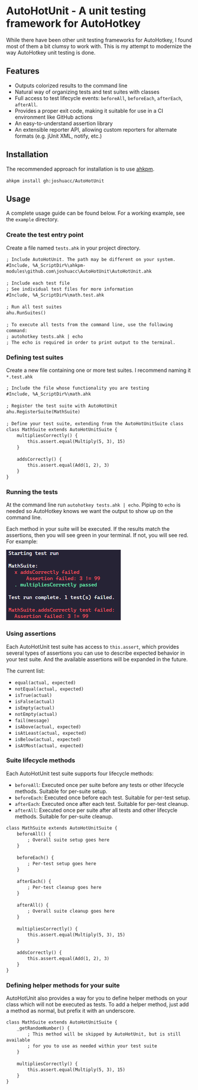 # AutoHotUnit - A unit testing framework for AutoHotkey

While there have been other unit testing frameworks for AutoHotkey, I found most
of them a bit clumsy to work with. This is my attempt to modernize the 
way AutoHotkey unit testing is done.

## Features

- Outputs colorized results to the command line
- Natural way of organizing tests and test suites with classes
- Full access to test lifecycle events: `beforeAll`, `beforeEach`, `afterEach`, `afterAll`.
- Provides a proper exit code, making it suitable for use in a CI environment like GitHub actions
- An easy-to-understand assertion library
- An extensible reporter API, allowing custom reporters for alternate formats (e.g. jUnit XML, notify, etc.)

## Installation

The recommended approach for installation is to use [ahkpm][].

`ahkpm install gh:joshuacc/AutoHotUnit`

## Usage

A complete usage guide can be found below. For a working example, see the
`example` directory.

### Create the test entry point

Create a file named `tests.ahk` in your project directory.

```autohotkey
; Include AutoHotUnit. The path may be different on your system.
#Include, %A_ScriptDir%\ahkpm-modules\github.com\joshuacc\AutoHotUnit\AutoHotUnit.ahk

; Include each test file
; See individual test files for more information
#Include, %A_ScriptDir%\math.test.ahk

; Run all test suites
ahu.RunSuites()

; To execute all tests from the command line, use the following command:
; autohotkey tests.ahk | echo
; The echo is required in order to print output to the terminal.
```


### Defining test suites

Create a new file containing one or more test suites. I recommend naming it 
`*.test.ahk`

```autohotkey
; Include the file whose functionality you are testing
#Include, %A_ScriptDir%\math.ahk

; Register the test suite with AutoHotUnit
ahu.RegisterSuite(MathSuite)

; Define your test suite, extending from the AutoHotUnitSuite class
class MathSuite extends AutoHotUnitSuite {
    multipliesCorrectly() {
        this.assert.equal(Multiply(5, 3), 15)
    }

    addsCorrectly() {
        this.assert.equal(Add(1, 2), 3)
    }
}
```

### Running the tests

At the command line run `autohotkey tests.ahk | echo`. Piping to `echo` is
needed so AutoHotkey knows we want the output to show up on the command line.

Each method in your suite will be executed. If the results match the assertions,
then you will see green in your terminal. If not, you will see red. For example:

![An example of a terminal showing both a failing and passing test](example-output.png)

### Using assertions

Each AutoHotUnit test suite has access to `this.assert`, which provides several
types of assertions you can use to describe expected behavior in your test
suite. And the available assertions will be expanded in the future.

The current list:

- `equal(actual, expected)`
- `notEqual(actual, expected)`
- `isTrue(actual)`
- `isFalse(actual)`
- `isEmpty(actual)`
- `notEmpty(actual)`
- `fail(message)`
- `isAbove(actual, expected)`
- `isAtLeast(actual, expected)`
- `isBelow(actual, expected)`
- `isAtMost(actual, expected)`

### Suite lifecycle methods

Each AutoHotUnit test suite supports four lifecycle methods:

- `beforeAll`: Executed once per suite before any tests or other lifecycle methods. Suitable for per-suite setup.
- `beforeEach`: Executed once before each test. Suitable for per-test setup.
- `afterEach`: Executed once after each test. Suitable for per-test cleanup.
- `afterAll`: Executed once per suite after all tests and other lifecycle methods. Suitable for per-suite cleanup.


```autohotkey
class MathSuite extends AutoHotUnitSuite {
    beforeAll() {
        ; Overall suite setup goes here
    }
    
    beforeEach() {
        ; Per-test setup goes here
    }

    afterEach() {
        ; Per-test cleanup goes here
    }

    afterAll() {
        ; Overall suite cleanup goes here
    }

    multipliesCorrectly() {
        this.assert.equal(Multiply(5, 3), 15)
    }

    addsCorrectly() {
        this.assert.equal(Add(1, 2), 3)
    }
}
```

### Defining helper methods for your suite

AutoHotUnit also provides a way for you to define helper methods on your class
which will not be executed as tests. To add a helper method, just add a method
as normal, but prefix it with an underscore.

```autohotkey
class MathSuite extends AutoHotUnitSuite {
    _getRandomNumber() {
        ; This method will be skipped by AutoHotUnit, but is still available
        ; for you to use as needed within your test suite
    }

    multipliesCorrectly() {
        this.assert.equal(Multiply(5, 3), 15)
    }
}
```


[ahkpm]:https://ahkpm.dev
